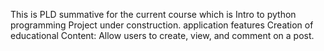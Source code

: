 This is PLD summative for the current course which is Intro to python programming
Project under construction.
application features
Creation of educational Content: Allow users to create, view, and comment on a post.
